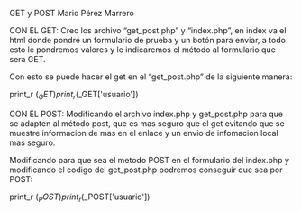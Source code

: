 GET y POST
Mario Pérez Marrero

CON EL GET:
Creo los archivo “get_post.php” y “index.php”, en index va el html donde pondré un formulario de prueba y 
un botón para enviar, a todo esto le pondremos valores y le indicaremos el método al formulario que sera GET.

Con esto se puede hacer el get en el “get_post.php” de la siguiente manera:

print_r ($_GET)
print_r ($_GET['usuario'])

CON EL POST:
Modificando el archivo index.php y get_post.php para que se adapten al método post, que es mas seguro que el get
evitando que se muestre informacion de mas en el enlace y un envio de infomacion local mas seguro.

Modificando para que sea el metodo POST en el formulario del index.php y modificando el codigo del get_post.php
podremos conseguir que sea por POST:

print_r ($_POST)
print_r ($_POST['usuario'])








